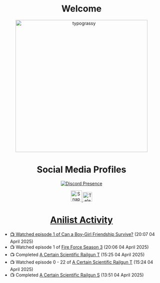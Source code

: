 <div align="center">

# Welcome
<a href="https://github.com/kawarimidoll/typograssy">
    <img alt="typograssy" src="https://typograssy.deno.dev/api?text=%E3%82%88%E3%81%86%E3%81%93%E3%81%9D%E3%81%BF%E3%81%AA%E3%81%95%E3%82%93%20-%20Sheby--&&l0=none&l1=82d9d0&l2=027353&l3=038c4c&l4=01402e&bg=none&frame=none&speed=100&comment=" width="421.99">
</a>

</div>

<div align="center">

# Social Media Profiles

[![Discord Presence](https://lanyard.cnrad.dev/api/612532963938271232)](https://discord.com/users/612532963938271232)


<a href="https://www.snapchat.com/add/a.sheby" title="Snapchat Profile">
    <img src="https://www.freepnglogos.com/uploads/snapchat-logo-png-0.png" width="35" alt="Snapchat Logo" />


<a href="https://t.me/ASheby" title="Telegram Profile">
    <img src="https://www.freepnglogos.com/uploads/telegram-logo-png-0.png" width="30" alt="Telegram Logo" />


</div>

<div align="center">

# Anilist Activity

</div>

<!-- ANILIST_ACTIVITY:start -->

-   📺 Watched episode 1 of [Can a Boy-Girl Friendship Survive?](https://anilist.co/anime/153554) (20:07 04 April 2025)
-   📺 Watched episode 1 of [Fire Force Season 3](https://anilist.co/anime/149118) (20:06 04 April 2025)
-   📺 Completed [A Certain Scientific Railgun T](https://anilist.co/anime/104462) (15:25 04 April 2025)
-   📺 Watched episode 0 - 22 of [A Certain Scientific Railgun T](https://anilist.co/anime/104462) (15:24 04 April 2025)
-   📺 Completed [A Certain Scientific Railgun S](https://anilist.co/anime/16049) (13:51 04 April 2025)

<!-- ANILIST_ACTIVITY:end -->

